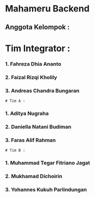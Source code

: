 # Mahameru Backend

## Anggota Kelompok :
  # Tim Integrator :
  ### 1. Fahreza Dhia Ananto
  ### 2. Faizal Rizqi Kholily
  ### 3. Andreas Chandra Bungaran
  
    # Tim A :
  ### 1. Aditya Nugraha
  ### 2. Daniella Natani Budiman
  ### 3. Faras Alif Rahman
  
    # Tim B :
  ### 1. Muhammad Tegar Fitriano Jagat
  ### 2. Mukhamad Dichoirin
  ### 3. Yohannes Kukuh Parlindungan
